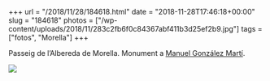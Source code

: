 +++
url = "/2018/11/28/184618.html"
date = "2018-11-28T17:46:18+00:00"
slug = "184618"
photos = ["/wp-content/uploads/2018/11/283c2fb6f0c84367abf411b3d25ef2b9.jpg"]
tags = ["fotos", "Morella"]
+++

Passeig de l’Albereda de Morella. Monument a [Manuel González Martí](https://ca.wikipedia.org/wiki/Manuel_González_Mart%C3%AD).

<img src="/wp-content/uploads/2018/11/283c2fb6f0c84367abf411b3d25ef2b9.jpg" />

